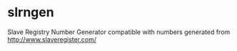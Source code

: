 # slrngen
Slave Registry Number Generator compatible with numbers generated from http://www.slaveregister.com/
